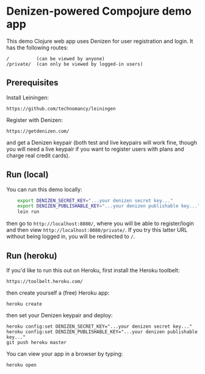 # Denizen-powered Compojure demo app

This demo Clojure web app uses Denizen for user registration and login.
It has the following routes:

    /          (can be viewed by anyone)
    /private/  (can only be viewed by logged-in users)


## Prerequisites

Install Leiningen:

    https://github.com/technomancy/leiningen

Register with Denizen:

    https://getdenizen.com/

and get a Denizen keypair (both test and live keypairs will work fine, though you will need a live keypair if you want to register users with plans and charge real credit cards).


## Run (local)

You can run this demo locally:

```sh
    export DENIZEN_SECRET_KEY="...your denizen secret key..."
    export DENIZEN_PUBLISHABLE_KEY="...your denizen publishable key..."
    lein run
```

then go to `http://localhost:8080/`, where you will be able to register/login and then view `http://localhost:8080/private/`.
If you try this latter URL without being logged in, you will be redirected to `/`.


## Run (heroku)

If you'd like to run this out on Heroku, first install the Heroku toolbelt:

    https://toolbelt.heroku.com/

then create yourself a (free) Heroku app:

    heroku create

then set your Denizen keypair and deploy:

    heroku config:set DENIZEN_SECRET_KEY="...your denizen secret key..."
    heroku config:set DENIZEN_PUBLISHABLE_KEY="...your denizen publishable key..."
    git push heroku master

You can view your app in a browser by typing:

    heroku open
